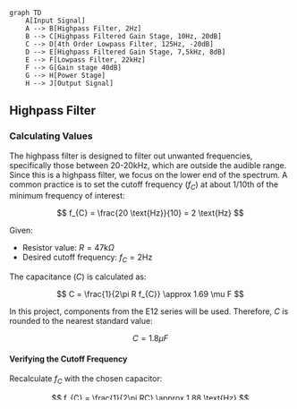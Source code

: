 ```mermaid
graph TD
    A[Input Signal]
    A --> B[Highpass Filter, 2Hz]
    B --> C[Highpass Filtered Gain Stage, 10Hz, 20dB]
    C --> D[4th Order Lowpass Filter, 125Hz, -20dB]
    D --> E[Highpass Filtered Gain Stage, 7,5kHz, 8dB]
    E --> F[Lowpass Filter, 22kHz]
    F --> G[Gain stage 40dB]
    G --> H[Power Stage]
    H --> J[Output Signal]
```
## Highpass Filter

### Calculating Values

The highpass filter is designed to filter out unwanted frequencies, specifically those between 20-20kHz, which are outside the audible range. Since this is a highpass filter, we focus on the lower end of the spectrum. A common practice is to set the cutoff frequency ($f_C$) at about 1/10th of the minimum frequency of interest:

$$
f_{C} = \frac{20 \text{Hz}}{10} = 2 \text{Hz}
$$

Given:
- Resistor value: $R = 47 \text{k}\Omega$
- Desired cutoff frequency: $f_{C} = 2 \text{Hz}$

The capacitance ($C$) is calculated as:

$$
C = \frac{1}{2\pi R f_{C}} \approx 1.69 \mu F
$$

In this project, components from the E12 series will be used. Therefore, $C$ is rounded to the nearest standard value:

$$
C = 1.8 \mu F
$$

#### Verifying the Cutoff Frequency

Recalculate $f_C$ with the chosen capacitor:

$$
f_{C} = \frac{1}{2\pi RC} \approx 1.88 \text{Hz}
$$

This value is still within an acceptable range.

### Final Component Values

- **Resistor (R):** $47 \text{k}\Omega$
- **Capacitor (C):** $1.8 \mu F$
- **Cutoff Frequency ($f_{C}$):** $1.88 \text{Hz}$

### Angular Frequency and Reactance

- Angular frequency: $\omega = 2\pi f$
- Reactance of the capacitor: $X_{C} = \frac{1}{\omega C}$

### Output Voltage Formula

The output voltage ($V_{out}$) is given by:

$$
V_{out} = V_{in} \times \frac{R}{\sqrt{X_{C}^2 + R^2}}
$$

### Impedance of the Capacitor

The impedance of the capacitor is calculated as:

$$
Z_{C} = \frac{1}{j\omega C}
$$

### Voltage Transfer Equation

The voltage transfer equation is:

$$
V_{out} = V_{in} \times \frac{R}{R + \frac{1}{j\omega C}}
$$

### Simplifying the Expression

Simplifying the transfer function:

$$
V_{out} = V_{in} \times \frac{R}{R\left( 1 + \frac{1}{j\omega C} \right)} = V_{in} \times \frac{R}{1 + \frac{1}{j\omega C}} = V_{in} \times \frac{j\omega RC}{1 + j\omega RC}
$$

### Final Transfer Function

The final transfer function ($H(j\omega)$) is:

$$
H(j\omega) = \frac{V_{out}}{V_{in}} = \frac{j\omega RC}{1 + j\omega RC} = \frac{j\omega \tau}{1 + j\omega \tau}
$$

Where $\tau = RC$.

### Second order filter

Since this circuit is using the same values as the filter discussed earlier it is equivalent to having two first order filters back to back. Because of this the Transfer Function can be multiplied by 2.

### Second order Transfer Function

$$
H(j\omega)=2*\frac{j\omega \tau}{1+j\omega \tau}=\frac{2j\omega \tau}{1+j\omega \tau}
$$
